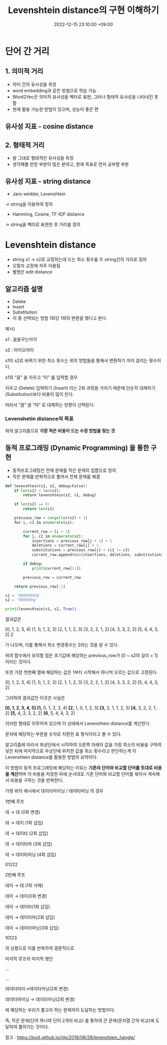 ﻿---
title : Levenshtein distance의 구현 이해하기
date : 2022-12-15 23:10:00 +09:00
categories : [NLP, 파이썬]
tags : [Levenshtein, 동적 프로그래밍] 
---

# 단어 간 거리

## 1. 의미적 거리

-   의미 간의 유사성을 측정
-   word embedding과 같은 방법으로 학습 가능
-   Word2Vec은 의미적 유사성을 벡터로 표현, 그러나 형태적 유사성을 나타내진 못함
-   현재 활용 가능한 방법이 있으며, 성능이 좋은 편

## 유사성 지표 - cosine distance

## 2. 형태적 거리

-   말 그대로 형태적인 유사성을 측정
-   생각해볼 만한 부분이 많은 분야고, 현재 목표로 먼저 공부할 부분

## 유사성 지표 - string distance

-   Jaro-winkler, Levenshtein

→ string을 이용하여 정의

-   Hamming, Cosine, TF-IDF distance

→ string을 벡터로 표현한 후 거리를 정의


# Levenshtein distance

-   string s1 → s2로 교정하는데 드는 최소 횟수를 두 string간의 거리로 정의
-   오탈자 교정에 자주 이용됨
-   별명은 edit distance

## 알고리즘 설명

-   Delete
-   Insert
-   Substitution
-   이 중 선택되는 방법 1회당 1회의 변환을 했다고 본다.

예시)

s1 : 꿈을꾸는아이

s2 : 아이오아이

s1이 s2로 바뀌기 위한 최소 횟수는 위의 방법들을 통해서 변환하기 까지 걸리는 횟수이다.

s1의 “꿈” 을 지우고 “아” 를 입력할 경우

지우고 (Delete) 입력하기 (Insert) 라는 2회 과정을 거치기 때문에 단순히 대체하기 (Substitution)보다 비용이 많이 든다.

따라서 “꿈” 을 “아” 로 대체하는 방향이 선택된다.

### Levenshetin distance의 목표

위의 알고리즘으로 **가장 적은 비용이 드는 수정 방법을 찾는 것**


## 동적 프로그래밍 (Dynamic Programming) 을 통한 구현

-   동적프로그래밍은 전체 문제를 작은 문제의 집합으로 정의
-   작은 문제를 반복적으로 풀어서 전체 문제를 해결

```python
def levenshtein(s1, s2, debug=False):
    if len(s1) < len(s2):
        return levenshtein(s2, s1, debug)

    if len(s2) == 0:
        return len(s1)

    previous_row = range(len(s2) + 1)
    for i, c1 in enumerate(s1):

        current_row = [i + 1]
        for j, c2 in enumerate(s2):
            insertions = previous_row[j + 1] + 1
            deletions = current_row[j] + 1
            substitutions = previous_row[j] + (c1 != c2)
            current_row.append(min(insertions, deletions, substitutions))

        if debug:
            print(current_row[1:])

        previous_row = current_row

    return previous_row[-1]

```

```python
s1 = '데이터마이닝'
s2 = '데이타마닝'

print(levenshtein(s1, s2, True))

```

결과값은

[0, 1, 2, 3, 4] 
[1, 0, 1, 2, 3] 
[2, 1, 1, 2, 3] 
[3, 2, 2, 1, 2] 
[4, 3, 3, 2, 2] 
[5, 4, 4, 3, 2] 
 2

가 나오며, 이를 통해서 최소 변경횟수는 2라는 것을 알 수 있다.

위의 함수에서 유의할 점은 초기값에 해당하는 previous_row가 [0 ~ s2의 길이 + 1] 이라는 것이다.

또한 가장 첫번째 열에 해당하는 값은 1부터 시작해서 하나씩 오르는 값으로 고정된다.

[0, 1, 2, 3, 4] 
[1, 0, 1, 2, 3] 
[2, 1, 1, 2, 3] 
[3, 2, 2, 1, 2] 
[4, 3, 3, 2, 2] 
[5, 4, 4, 3, 2]

그리하여 결과값인 이것은 사실은

**[0, 1, 2, 3, 4, 5]**
**[1,** 0, 1, 2, 3, 4]
**[2,** 1, 0, 1, 2, 3] 
**[3,** 2, 1, 1, 2, 3] 
**[4,** 3, 2, 2, 1, 2] 
**[5,** 4, 3, 3, 2, 2] 
**[6**, 5, 4, 4, 3, 2]

이러한 형태로 이루어져 있으며 이 상태에서 Levenshtein distance를 계산한다.

문자에 해당하는 부분을 숫자로 치환한 표 형식이라고 볼 수 있다.

알고리즘에 따라서 좌상단에서 시작하여 오른쪽 아래의 값을 가장 최소의 비용을 구하여 넣은 뒤에 마지막으로 우상단에 위치한 값을 최소 횟수라고 판단하는게 이 Levenshtein distance를 활용한 방법의 요약이다.

이 방법이 동적 프로그래밍에 해당하는 이유는 **기존의 단어와 비교할 단어를 토대로 비용을 계산**하며 이 비용을 저장한 뒤에 순서대로 기존 단어와 비교할 단어를 묶어서 계속해서 비용을 구하는 것을 반복한다.

가령 위의 예시에서 데이터마이닝 / 데이타마닝 의 경우

1번째 루프

데 → 데 (0회 변경)

데 → 데이 (1회 삽입)

데 → 데이타 (2회 삽입)

데 → 데이타마 (3회 삽입)

데 → 데이타마닝 (4회 삽입)

01222

2번째 루프

데이 → 데 (1회 삭제)

데이 → 데이(0회 변경)

데이 → 데이타(1회 삽입)

데이 → 데이타마(2회 삽입)

데이 → 데이타마닝(3회 삽입)

10123

의 상황으로 이를 반복하여 결론적으로

마지막 루프의 마지막 행인

…

…

데이터마이→데이타마닝(2회 변경)

데이터마이닝 → 데이타마닝(2회 변경)

에 해당하는 우리가 풀고자 하는 문제까지 도달하는 방법이다.

즉, 작은 문제(단어 하나와 단어 2개의 비교) 를 통하여 큰 문제(문자열 간의 비교)에 도달하여 풀어가는 것이다.



참고 : https://lovit.github.io/nlp/2018/08/28/levenshtein_hangle/
